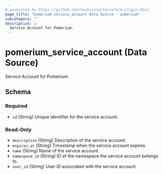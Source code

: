 ```yaml
---
# generated by https://github.com/hashicorp/terraform-plugin-docs
page_title: "pomerium_service_account Data Source - pomerium"
subcategory: ""
description: |-
  Service Account for Pomerium.
---
```


# pomerium_service_account (Data Source)

Service Account for Pomerium.



<!-- schema generated by tfplugindocs -->
## Schema

### Required

- `id` (String) Unique identifier for the service account.

### Read-Only

- `description` (String) Description of the service account.
- `expires_at` (String) Timestamp when the service account expires.
- `name` (String) Name of the service account.
- `namespace_id` (String) ID of the namespace the service account belongs to.
- `user_id` (String) User ID associated with the service account.
